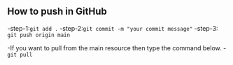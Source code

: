 ## How  to push in GitHub

-step-1:`git add .`
-step-2:`git commit -m "your commit message"`
-step-3: ` git push origin main`

-If you want to pull from the main resource then type the command below.
-`git pull`
